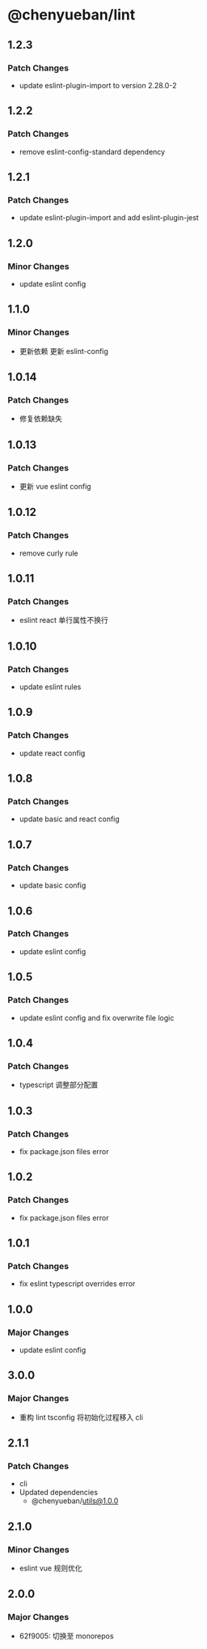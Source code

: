 # @chenyueban/lint

## 1.2.3

### Patch Changes

- update eslint-plugin-import to version 2.28.0-2

## 1.2.2

### Patch Changes

- remove eslint-config-standard dependency

## 1.2.1

### Patch Changes

- update eslint-plugin-import and add eslint-plugin-jest

## 1.2.0

### Minor Changes

- update eslint config

## 1.1.0

### Minor Changes

- 更新依赖 更新 eslint-config

## 1.0.14

### Patch Changes

- 修复依赖缺失

## 1.0.13

### Patch Changes

- 更新 vue eslint config

## 1.0.12

### Patch Changes

- remove curly rule

## 1.0.11

### Patch Changes

- eslint react 单行属性不换行

## 1.0.10

### Patch Changes

- update eslint rules

## 1.0.9

### Patch Changes

- update react config

## 1.0.8

### Patch Changes

- update basic and react config

## 1.0.7

### Patch Changes

- update basic config

## 1.0.6

### Patch Changes

- update eslint config

## 1.0.5

### Patch Changes

- update eslint config and fix overwrite file logic

## 1.0.4

### Patch Changes

- typescript 调整部分配置

## 1.0.3

### Patch Changes

- fix package.json files error

## 1.0.2

### Patch Changes

- fix package.json files error

## 1.0.1

### Patch Changes

- fix eslint typescript overrides error

## 1.0.0

### Major Changes

- update eslint config

## 3.0.0

### Major Changes

- 重构 lint tsconfig 将初始化过程移入 cli

## 2.1.1

### Patch Changes

- cli
- Updated dependencies
  - @chenyueban/utils@1.0.0

## 2.1.0

### Minor Changes

- eslint vue 规则优化

## 2.0.0

### Major Changes

- 62f9005: 切换至 monorepos

